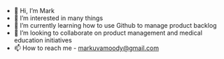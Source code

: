 - 👋 Hi, I’m Mark
- 👀 I’m interested in many things
- 🌱 I’m currently learning how to use Github to manage product backlog
- 💞️ I’m looking to collaborate on product management and medical education initiatives
- 📫 How to reach me - markuvamoody@gmail.com

<!---
mam6sa/mam6sa is a ✨ special ✨ repository because its `README.md` (this file) appears on your GitHub profile.
You can click the Preview link to take a look at your changes.
--->
